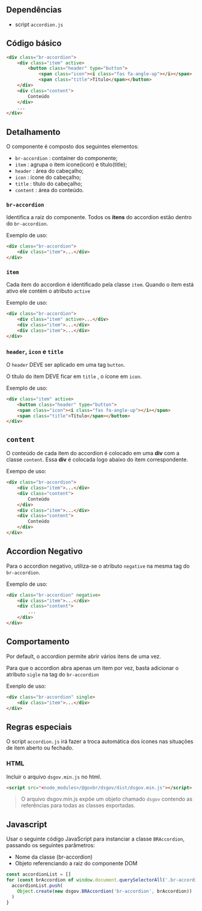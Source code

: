 ## Dependências

* script `accordion.js`

## Código básico

``` html
<div class="br-accordion">
    <div class="item" active>
        <button class="header" type="button">
            <span class="icon"><i class="fas fa-angle-up"></i></span>
            <span class="title">Título</span></button>
    </div>
    <div class="content">
        Conteúdo
    </div>
    ...
</div>
```

## Detalhamento

O componente é composto dos seguintes elementos:

* `br-accordion` : container do componente;
* `item` : agrupa o item icone(icon) e título(title);
* `header` : área do cabeçalho;
* `icon` : ícone do cabeçalho;
* `title` : título do cabeçalho;
* `content` : área do conteúdo.

### `br-accordion`

Identifica a raiz do componente. Todos os **itens** do accordion estão dentro do `br-accordion`.

Exemplo de uso:

``` html
<div class="br-accordion">
    <div class="item">...</div>
</div>
```

### `item`

Cada item do accordion é identificado pela classe `item`. Quando o item está ativo ele contém o atributo `active`

Exemplo de uso:

``` html
<div class="br-accordion">
    <div class="item" active>...</div>
    <div class="item">...</div>
    <div class="item">...</div>
</div>
```

### `header`, `icon` e `title`

O `header` DEVE ser aplicado em uma tag `button`.

O título do item DEVE ficar em `title` , o ícone em `icon`.

Exemplo de uso:

``` html
<div class="item" active>
    <button class="header" type="button">
    <span class="icon"><i class="fas fa-angle-up"></i></span>
    <span class="title">Título</span></button>
</div>
```

## `content`

O conteúdo de cada item do accordion é colocado em uma **div** com a classe `content`. Essa **div** é colocada logo abaixo do item correspondente.

Exempo de uso:

```html
<div class="br-accordion">
    <div class="item">...</div>
    <div class="content">
        Conteúdo
    </div>
    <div class="item">...</div>
    <div class="content">
        Conteúdo
    </div>
</div>
```

## Accordion Negativo

Para o accordion negativo, utiliza-se o atributo `negative` na mesma tag do `br-accordion`.

Exemplo de uso:

```html
<div class="br-accordion" negative>
    <div class="item">...</div>
    <div class="content">
        ...
    </div>
</div>
```

## Comportamento

Por default, o accordion permite abrir vários itens de uma vez.

Para que o accordion abra apenas um item por vez, basta adicionar o atributo `sigle` na tag do `br-accordion`

Exenplo de uso:

```html
<div class="br-accordion" single>
    <div class="item">...</div>
</div>
```

## Regras especiais

O script `accordion.js` irá fazer a troca automática dos ícones nas situações de item aberto ou fechado.

### HTML

Incluir o arquivo `dsgov.min.js` no html.

```html
<script src="<node_modules>/@govbr/dsgov/dist/dsgov.min.js"></script>
```

> O arquivo dsgov.min.js expõe um objeto chamado `dsgov` contendo as referências para todas as classes exportadas.

## Javascript

Usar o seguinte código JavaScript para instanciar a classe `BRAccordion`, passando os seguintes parâmetros:

* Nome da classe (br-accordion)
* Objeto referenciando a raiz do componente DOM

```javascript
const accordionList = []
for (const brAccordion of window.document.querySelectorAll('.br-accordion')) {
  accordionList.push(
    Object.create(new dsgov.BRAccordion('br-accordion', brAccordion))
  )
}
```
